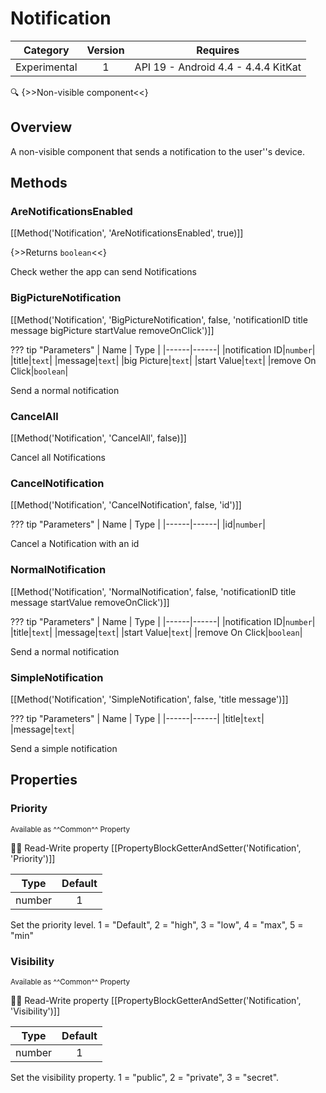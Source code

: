 # Notification

| Category | Version | Requires |
|:--------:|:-------:|:--------:|
|Experimental|1|API 19 - Android 4.4 - 4.4.4 KitKat|

:mag: {>>Non-visible component<<}

## Overview

A non-visible component that sends a notification to the user''s device.

## Methods

### AreNotificationsEnabled

[[Method('Notification', 'AreNotificationsEnabled', true)]]

{>>Returns `boolean`<<}

Check wether the app can send Notifications

### BigPictureNotification

[[Method('Notification', 'BigPictureNotification', false, 'notificationID title message bigPicture startValue removeOnClick')]]

??? tip "Parameters"
    | Name | Type |
    |------|------|
    |notification ID|`number`|
    |title|`text`|
    |message|`text`|
    |big Picture|`text`|
    |start Value|`text`|
    |remove On Click|`boolean`|


Send a normal notification

### CancelAll

[[Method('Notification', 'CancelAll', false)]]

Cancel all Notifications

### CancelNotification

[[Method('Notification', 'CancelNotification', false, 'id')]]

??? tip "Parameters"
    | Name | Type |
    |------|------|
    |id|`number`|


Cancel a Notification with an id

### NormalNotification

[[Method('Notification', 'NormalNotification', false, 'notificationID title message startValue removeOnClick')]]

??? tip "Parameters"
    | Name | Type |
    |------|------|
    |notification ID|`number`|
    |title|`text`|
    |message|`text`|
    |start Value|`text`|
    |remove On Click|`boolean`|


Send a normal notification

### SimpleNotification

[[Method('Notification', 'SimpleNotification', false, 'title message')]]

??? tip "Parameters"
    | Name | Type |
    |------|------|
    |title|`text`|
    |message|`text`|


Send a simple notification

## Properties

### Priority

<small>Available as ^^Common^^ Property</small>

:eyes::pencil: Read-Write property
[[PropertyBlockGetterAndSetter('Notification', 'Priority')]]

| Type | Default |
|:----:|:-------:|
|number|1|

Set the priority level. 1 = "Default", 2 = "high", 3 = "low", 4 = "max", 5 = "min"

### Visibility

<small>Available as ^^Common^^ Property</small>

:eyes::pencil: Read-Write property
[[PropertyBlockGetterAndSetter('Notification', 'Visibility')]]

| Type | Default |
|:----:|:-------:|
|number|1|

Set the visibility property. 1 = "public", 2 = "private", 3 = "secret".